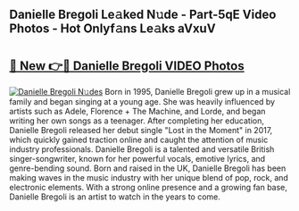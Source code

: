 ## Danielle Bregoli Le𝚊ked N𝚞de - Part-5qE Video Photos - Hot Onlyf𝚊ns Le𝚊ks aVxuV

# <h2><a href="http://ac55386.deff.icu/?id=Danielle+Bregoli">🔗 New 👉🔴 Danielle Bregoli VIDEO Photos</a></h2>

[![Danielle Bregoli N𝚞des](https://i.imgur.com/rIISA9y.gif)](http://ac55386.deff.icu/?id=Danielle+Bregoli)
Born in 1995, Danielle Bregoli grew up in a musical family and began singing at a young age. She was heavily influenced by artists such as Adele, Florence + The Machine, and Lorde, and began writing her own songs as a teenager. After completing her education, Danielle Bregoli released her debut single "Lost in the Moment" in 2017, which quickly gained traction online and caught the attention of music industry professionals. Danielle Bregoli is a talented and versatile British singer-songwriter, known for her powerful vocals, emotive lyrics, and genre-bending sound. Born and raised in the UK, Danielle Bregoli has been making waves in the music industry with her unique blend of pop, rock, and electronic elements. With a strong online presence and a growing fan base, Danielle Bregoli is an artist to watch in the years to come.
